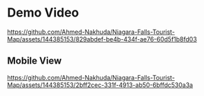 # Demo Video
https://github.com/Ahmed-Nakhuda/Niagara-Falls-Tourist-Map/assets/144385153/829abdef-be4b-434f-ae76-60d5f1b8fd03

## Mobile View
https://github.com/Ahmed-Nakhuda/Niagara-Falls-Tourist-Map/assets/144385153/2bff2cec-331f-4913-ab50-6bffdc530a3a


